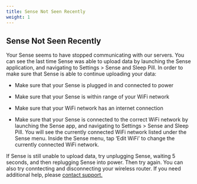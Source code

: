 ```yaml
---
title: Sense Not Seen Recently
weight: 1
---
```


## Sense Not Seen Recently


Your Sense seems to have stopped communicating with our servers. You can see the last time Sense was able to upload data by launching the Sense application, and navigating to Settings > Sense and Sleep Pill. In order to make sure that Sense is able to continue uploading your data:

- Make sure that your Sense is plugged in and connected to power

- Make sure that your Sense is within range of your WiFi network

- Make sure that your WiFi network has an internet connection

- Make sure that your Sense is connected to the correct WiFi network by launching the Sense app, and navigating to Settings > Sense and Sleep Pill. You will see the currently connected WiFi network listed under the Sense menu. Inside the Sense menu, tap ‘Edit WiFi’ to change the currently connected WiFi network.

If Sense is still unable to upload data,  try unplugging Sense, waiting 5 seconds, and then replugging Sense into power. Then try again. You can also try conntecting and disconnecting your wireless router. If you need additional help, please [contact support.](https://support.hello.is/hc/en-us/requests/new)